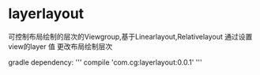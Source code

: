 # layerlayout
可控制布局绘制的层次的Viewgroup,基于Linearlayout,Relativelayout
通过设置view的layer 值 更改布局绘制层次

gradle dependency:
'''
    compile 'com.cg:layerlayout:0.0.1'
'''
